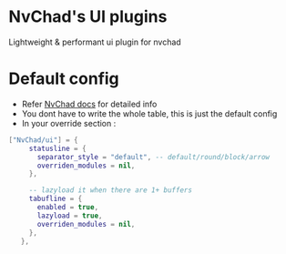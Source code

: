 # NvChad's UI plugins
Lightweight &amp; performant ui plugin for nvchad

# Default config 

- Refer [NvChad docs](https://nvchad.github.io/config/nvchad_ui#statusline--tabufline) for detailed info
- You dont have to write the whole table, this is just the default config
- In  your override section : 

```lua
["NvChad/ui"] = {
     statusline = {
       separator_style = "default", -- default/round/block/arrow
       overriden_modules = nil,
     },

     -- lazyload it when there are 1+ buffers
     tabufline = {
       enabled = true,
       lazyload = true,
       overriden_modules = nil,
     },
   },
```
